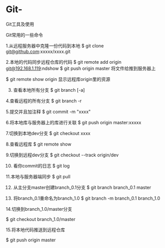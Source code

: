 # Git-
Git工具及使用

Git常用的一些命令

1.从远程服务器中克隆一份代码到本地
$ git clone git@github.com:xxxxx/xxxx.git

2.本地的代码同步远程仓库的代码
$ git remote add origin git@192.168.1.119:ndshow
$ git push origin master 将文件给推到服务器上 

$ git remote show origin 显示远程库origin里的资源 

3. 查看本地所有分支 
$ git branch [-a]

4.查看远程的所有分支 
$ git branch -r

5.提交并且加注释 
$ git commit -m "xxxx"

6.将本地库与服务器上的库进行关联 
$ git push origin master:xxxxx

7.切换到本地dev分支
$ git checkout xxxx

8.查看远程库
$ git remote show 

9.切换到远程dev分支
$ git checkout --track origin/dev 

10. 看你commit的日志
$ git log

11.本地与服务器端同步
$ git pull

12. 从主分支master创建branch_0.1分支
$ git branch branch_0.1 master

13. 将branch_0.1重命名为branch_1.0
$ git branch -m branch_0.1 branch_1.0

14.切换到branch_1.0/master分支

$ git checkout branch_1.0/master 

15.将本地代码推送到远程仓库

$ git push origin master



